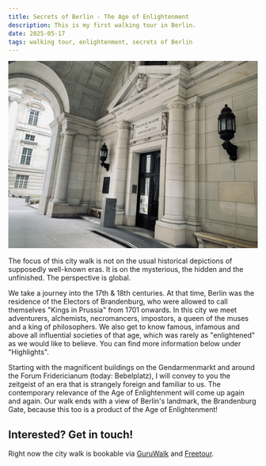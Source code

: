 ```yaml
---
title: Secrets of Berlin - The Age of Enlightenment
description: This is my first walking tour in Berlin.
date: 2025-05-17
tags: walking tour, enlightenment, secrets of Berlin
---
```



<img src="F5A17B47-6D95-4EC8-B4C2-67845D95F6D6.jpeg" alt="Entrace door of the Akademie der Wissenschaften">

The focus of this city walk is not on the usual historical depictions of supposedly well-known eras. It is on the mysterious, the hidden and the unfinished. The perspective is global.

We take a journey into the 17th & 18th centuries. At that time, Berlin was the residence of the Electors of Brandenburg, who were allowed to call themselves "Kings in Prussia" from 1701 onwards. In this city we meet adventurers, alchemists, necromancers, impostors, a queen of the muses and a king of philosophers. We also get to know famous, infamous and above all influential societies of that age, which was rarely as "enlightened" as we would like to believe.  You can find more information below under "Highlights".

Starting with the magnificent buildings on the Gendarmenmarkt and around the Forum Fridericianum (today: Bebelplatz), I will convey to you the zeitgeist of an era that is strangely foreign and familiar to us. The contemporary relevance of the Age of Enlightenment will come up again and again. Our walk ends with a view of Berlin's landmark, the Brandenburg Gate, because this too is a product of the Age of Enlightenment!

## Interested? Get in touch!

Right now the city walk is bookable via 
<a href="[url](https://www.guruwalk.com/de/walks/59673-geheimnisse-von-berlin-das-zeitalter-der-aufklarung)">GuruWalk</a> and 
<a href="[url] (https://www.freetour.com/berlin/secrets-of-berlin-the-age-of-enlightenment)">Freetour</a>.
